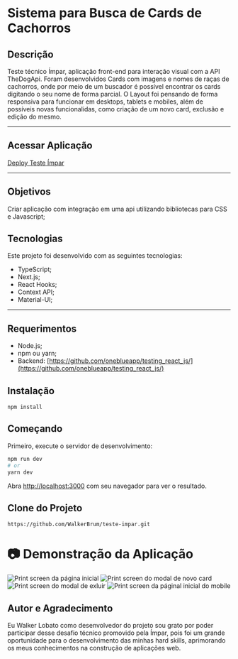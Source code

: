 # **Sistema para Busca de Cards de Cachorros** 

## **Descrição** 
Teste técnico Ímpar, aplicação front-end para interação visual com a API TheDogApi. Foram desenvolvidos Cards com imagens e nomes de raças de cachorros, onde por meio de um buscador é possível encontrar os cards digitando o seu nome de forma parcial. O Layout foi pensando de forma responsiva para funcionar em desktops, tablets e mobiles, além de possíveis novas funcionalidas, como criação de um novo card, exclusão e edição do mesmo. 

<hr>

## **Acessar Aplicação**
[Deploy Teste Ímpar](https://teste-impar-4mpm1ga5a-walkerbrum.vercel.app/)

<hr>

## **Objetivos**
Criar aplicação com integração em uma api utilizando bibliotecas para CSS e Javascript;

## **Tecnologias**
Este projeto foi desenvolvido com as seguintes tecnologias: 
- TypeScript;
- Next.js;
- React Hooks;
- Context API;
- Material-UI;

<hr>

## **Requerimentos**
- Node.js;
- npm ou yarn;
- Backend: [https://github.com/oneblueapp/testing_react_js/](https://github.com/oneblueapp/testing_react_js/)

## **Instalação**
`npm install`

## Começando

Primeiro, execute o servidor de desenvolvimento:

```bash
npm run dev
# or
yarn dev
```

Abra [http://localhost:3000](http://localhost:3000) com seu navegador para ver o resultado.

## **Clone do Projeto**
`https://github.com/WalkerBrum/teste-impar.git`

# 📷 Demonstração da Aplicação

<img src="" title="Print screen da página inicial"/>
<img src="" title="Print screen do modal de novo card"/>
<img src="" title="Print screen do modal de exluir"/>
<img src="" title="Print screen da páginal inicial do mobile"/>


## **Autor e Agradecimento**
Eu Walker Lobato como desenvolvedor do projeto sou grato por poder participar desse desafio técnico promovido pela Ímpar, pois foi um grande oportunidade para o desenvolvimento das minhas hard skills, aprimorando os meus conhecimentos na construção de aplicações web.
